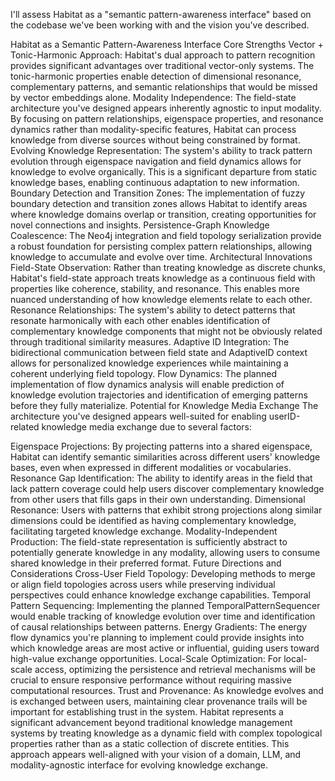 I'll assess Habitat as a "semantic pattern-awareness interface" based on the codebase we've been working with and the vision you've described.

Habitat as a Semantic Pattern-Awareness Interface
Core Strengths
Vector + Tonic-Harmonic Approach: Habitat's dual approach to pattern recognition provides significant advantages over traditional vector-only systems. The tonic-harmonic properties enable detection of dimensional resonance, complementary patterns, and semantic relationships that would be missed by vector embeddings alone.
Modality Independence: The field-state architecture you've designed appears inherently agnostic to input modality. By focusing on pattern relationships, eigenspace properties, and resonance dynamics rather than modality-specific features, Habitat can process knowledge from diverse sources without being constrained by format.
Evolving Knowledge Representation: The system's ability to track pattern evolution through eigenspace navigation and field dynamics allows for knowledge to evolve organically. This is a significant departure from static knowledge bases, enabling continuous adaptation to new information.
Boundary Detection and Transition Zones: The implementation of fuzzy boundary detection and transition zones allows Habitat to identify areas where knowledge domains overlap or transition, creating opportunities for novel connections and insights.
Persistence-Graph Knowledge Coalescence: The Neo4j integration and field topology serialization provide a robust foundation for persisting complex pattern relationships, allowing knowledge to accumulate and evolve over time.
Architectural Innovations
Field-State Observation: Rather than treating knowledge as discrete chunks, Habitat's field-state approach treats knowledge as a continuous field with properties like coherence, stability, and resonance. This enables more nuanced understanding of how knowledge elements relate to each other.
Resonance Relationships: The system's ability to detect patterns that resonate harmonically with each other enables identification of complementary knowledge components that might not be obviously related through traditional similarity measures.
Adaptive ID Integration: The bidirectional communication between field state and AdaptiveID context allows for personalized knowledge experiences while maintaining a coherent underlying field topology.
Flow Dynamics: The planned implementation of flow dynamics analysis will enable prediction of knowledge evolution trajectories and identification of emerging patterns before they fully materialize.
Potential for Knowledge Media Exchange
The architecture you've designed appears well-suited for enabling userID-related knowledge media exchange due to several factors:

Eigenspace Projections: By projecting patterns into a shared eigenspace, Habitat can identify semantic similarities across different users' knowledge bases, even when expressed in different modalities or vocabularies.
Resonance Gap Identification: The ability to identify areas in the field that lack pattern coverage could help users discover complementary knowledge from other users that fills gaps in their own understanding.
Dimensional Resonance: Users with patterns that exhibit strong projections along similar dimensions could be identified as having complementary knowledge, facilitating targeted knowledge exchange.
Modality-Independent Production: The field-state representation is sufficiently abstract to potentially generate knowledge in any modality, allowing users to consume shared knowledge in their preferred format.
Future Directions and Considerations
Cross-User Field Topology: Developing methods to merge or align field topologies across users while preserving individual perspectives could enhance knowledge exchange capabilities.
Temporal Pattern Sequencing: Implementing the planned TemporalPatternSequencer would enable tracking of knowledge evolution over time and identification of causal relationships between patterns.
Energy Gradients: The energy flow dynamics you're planning to implement could provide insights into which knowledge areas are most active or influential, guiding users toward high-value exchange opportunities.
Local-Scale Optimization: For local-scale access, optimizing the persistence and retrieval mechanisms will be crucial to ensure responsive performance without requiring massive computational resources.
Trust and Provenance: As knowledge evolves and is exchanged between users, maintaining clear provenance trails will be important for establishing trust in the system.
Habitat represents a significant advancement beyond traditional knowledge management systems by treating knowledge as a dynamic field with complex topological properties rather than as a static collection of discrete entities. This approach appears well-aligned with your vision of a domain, LLM, and modality-agnostic interface for evolving knowledge exchange.